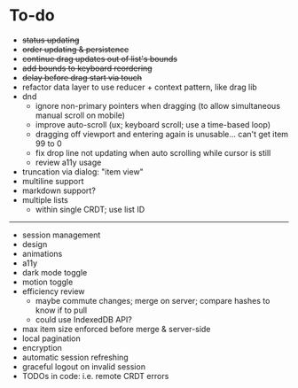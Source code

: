 # To-do

- ~~status updating~~
- ~~order updating & persistence~~
- ~~continue drag updates out of list's bounds~~
- ~~add bounds to keyboard reordering~~
- ~~delay before drag start via touch~~
- refactor data layer to use reducer + context pattern, like drag lib
- dnd
  - ignore non-primary pointers when dragging (to allow simultaneous manual scroll on mobile)
  - improve auto-scroll (ux; keyboard scroll; use a time-based loop)
  - dragging off viewport and entering again is unusable... can't get item 99 to 0
  - fix drop line not updating when auto scrolling while cursor is still
  - review a11y usage
- truncation via dialog: "item view"
- multiline support
- markdown support?
- multiple lists
  - within single CRDT; use list ID

---

- session management
- design
- animations
- a11y
- dark mode toggle
- motion toggle
- efficiency review
  - maybe commute changes; merge on server; compare hashes to know if to pull
  - could use IndexedDB API?
- max item size enforced before merge & server-side
- local pagination
- encryption
- automatic session refreshing
- graceful logout on invalid session
- TODOs in code: i.e. remote CRDT errors
